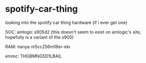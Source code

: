# spotify-car-thing
looking into the spotify car thing hardware (if i ever get one)

SOC: amlogic s905d2 (this doesn't seem to exist on amlogic's site, hopefully is a variant of the s905)

RAM: nanya nt5cc256m16er-eki

emmc: THGBMNG5D1LBAIL

